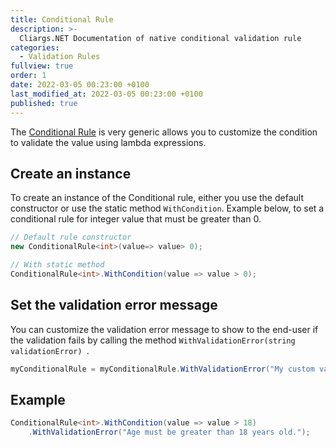 ```yaml
---
title: Conditional Rule
description: >-
  Cliargs.NET Documentation of native conditional validation rule
categories:
  - Validation Rules
fullview: true
order: 1
date: 2022-03-05 00:23:00 +0100
last_modified_at: 2022-03-05 00:23:00 +0100
published: true
---
```


The [Conditional Rule](https://github.com/YounesCheikh/Cliargs.NET/blob/main/src/Cliargs/Rules/ConditionalRule.cs) is very generic allows you to customize the condition to validate the value using lambda expressions. 

## Create an instance 
To create an instance of the Conditional rule, either you use the default constructor or use the static method `WithCondition`.
Example below, to set a conditional rule for integer value that must be greater than 0. 

```csharp
// Default rule constructor 
new ConditionalRule<int>(value=> value> 0);

// With static method
ConditionalRule<int>.WithCondition(value => value > 0);
```

## Set the validation error message
You can customize the validation error message to show to the end-user if the validation fails by calling the method `WithValidationError(string validationError) `. 

```csharp
myConditionalRule = myConditionalRule.WithValidationError("My custom validation error message");
```

## Example 
```csharp
ConditionalRule<int>.WithCondition(value => value > 18)
    .WithValidationError("Age must be greater than 18 years old.");
```